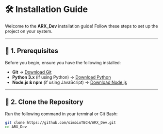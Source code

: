 # 🛠️ Installation Guide

Welcome to the **ARX_Dev** installation guide! Follow these steps to set up the project on your system.

---

## 🔹 1. Prerequisites
Before you begin, ensure you have the following installed:
- **Git** → [Download Git](https://git-scm.com/)
- **Python 3.x** (if using Python) → [Download Python](https://www.python.org/)
- **Node.js & npm** (if using JavaScript) → [Download Node.js](https://nodejs.org/)

---

## 🔹 2. Clone the Repository
Run the following command in your terminal or Git Bash:

```sh
git clone https://github.com/simbioTECH/ARX_Dev.git
cd ARX_Dev
